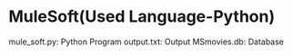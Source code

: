 # MuleSoft(Used Language-Python)
mule_soft.py: Python Program
output.txt: Output
MSmovies.db: Database
